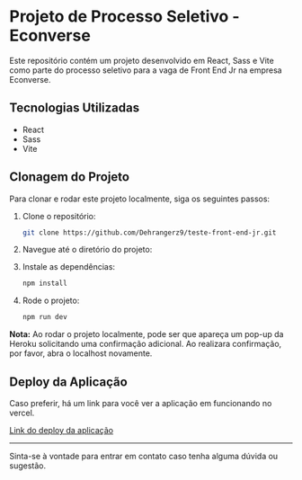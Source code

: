# Projeto de Processo Seletivo - Econverse

Este repositório contém um projeto desenvolvido em React, Sass e Vite como parte do processo seletivo para a vaga de Front End Jr na empresa Econverse.

## Tecnologias Utilizadas

- React
- Sass
- Vite

## Clonagem do Projeto

Para clonar e rodar este projeto localmente, siga os seguintes passos:

1. Clone o repositório:
    ```bash
    git clone https://github.com/Dehrangerz9/teste-front-end-jr.git
    ```

2. Navegue até o diretório do projeto:

3. Instale as dependências:
    ```bash
    npm install
    ```

4. Rode o projeto:
    ```bash
    npm run dev
    ```
**Nota:** Ao rodar o projeto localmente, pode ser que apareça um pop-up da Heroku solicitando uma confirmação adicional. Ao realizara confirmação, por favor, abra o localhost novamente.

## Deploy da Aplicação

Caso preferir, há um link para você ver a aplicação em funcionando no vercel.

[Link do deploy da aplicação](https://teste-front-end-jr-sigma.vercel.app/)

---

Sinta-se à vontade para entrar em contato caso tenha alguma dúvida ou sugestão.
